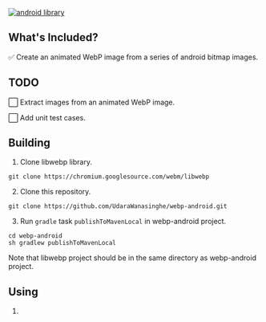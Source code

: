 [![android library](https://img.shields.io/badge/version-v1.0.0-orange)](https://github.com/UdaraWanasinghe/webp-android)



## What's Included?

✅ Create an animated WebP image from a series of android bitmap images.



## TODO

⬜ Extract images from an animated WebP image.

⬜ Add unit test cases.



## Building

1. Clone libwebp library.
```shell
git clone https://chromium.googlesource.com/webm/libwebp
```
2. Clone this repository.

```shell
git clone https://github.com/UdaraWanasinghe/webp-android.git
```

3. Run `gradle` task `publishToMavenLocal` in webp-android project.
```shell
cd webp-android
sh gradlew publishToMavenLocal
```

Note that libwebp project should be in the same directory as webp-android project.



## Using

1. 